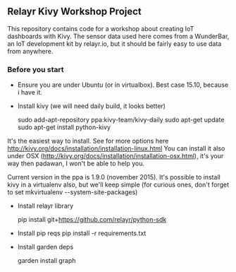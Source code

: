 ## Relayr Kivy Workshop Project

This repository contains code for a workshop about creating IoT dashboards with Kivy.
The sensor data used here comes from a WunderBar, an IoT development kit by relayr.io,
but it should be fairly easy to use data from anywhere.

### Before you start

* Ensure you are under Ubuntu (or in virtualbox). Best case 15.10, because i have it.
* Install kivy (we will need daily build, it looks better)

     sudo add-apt-repository ppa:kivy-team/kivy-daily
     sudo apt-get update
     sudo apt-get install python-kivy

It's the easiest way to install. See for more options here http://kivy.org/docs/installation/installation-linux.html
You can install it also under OSX (http://kivy.org/docs/installation/installation-osx.html), it's your way then padawan,
I won't be able to help you.

Current version in the ppa is 1.9.0 (november 2015). It's possible to install kivy in a virtualenv also, but we'll keep
simple (for curious ones, don't forget to set  mkvirtualenv --system-site-packages)

* Install relayr library

    pip install git+https://github.com/relayr/python-sdk

* Install pip reqs
    pip install -r requirements.txt

* Install garden deps

    garden install graph
